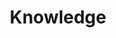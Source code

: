 ---
title: "Knowledge"

domain:
  grantedPower: |
    Add all _knowledge_ skills to your list of cleric class skills.

    You cast divination spells at +1 caster level.
  spells: |
     1. Detect Secret Doors
     1. Detect Thoughts
     1. Clairaudience/Clairvoyance
     1. Divination
     1. True Seeing
     1. Find the Path
     1. Legend Lore
     1. Discern Location
     1. Foresight
---